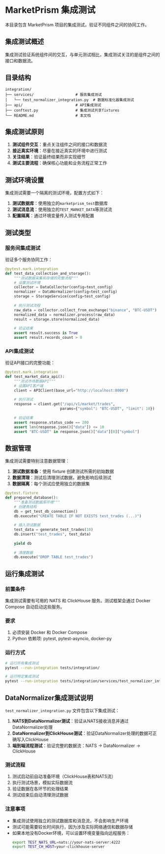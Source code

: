 # MarketPrism 集成测试

本目录包含 MarketPrism 项目的集成测试，验证不同组件之间的协同工作。

## 集成测试概述

集成测试验证系统组件间的交互，与单元测试相比，集成测试关注的是组件之间的接口和数据流。

## 目录结构

```
integration/
├── services/                   # 服务集成测试
│   └── test_normalizer_integration.py  # 数据标准化器集成测试
├── api/                        # API集成测试
├── conftest.py                 # 集成测试共享fixtures
└── README.md                   # 本文档
```

## 集成测试原则

1. **测试组件交互**：重点关注组件之间的接口和数据流
2. **接近真实环境**：尽量在接近真实的环境中进行测试
3. **关注结果**：验证最终结果而非实现细节
4. **测试主要流程**：确保核心功能和业务流程正常工作

## 测试环境设置

集成测试需要一个隔离的测试环境，配置方式如下：

1. **测试数据库**：使用独立的`marketprism_test`数据库
2. **测试消息流**：使用独立的`TEST_MARKET_DATA`等测试流
3. **配置隔离**：通过环境变量传入测试专用配置

## 测试类型

### 服务间集成测试

验证多个服务协同工作：

```python
@pytest.mark.integration
def test_data_collection_and_storage():
    """测试数据采集和存储的完整流程"""
    # 设置测试环境
    collector = DataCollector(config=test_config)
    normalizer = DataNormalizer(config=test_config)
    storage = StorageService(config=test_config)
    
    # 执行测试流程
    raw_data = collector.collect_from_exchange("binance", "BTC-USDT")
    normalized_data = normalizer.process(raw_data)
    result = storage.store(normalized_data)
    
    # 验证结果
    assert result.success is True
    assert result.records_count > 0
```

### API集成测试

验证API接口的完整功能：

```python
@pytest.mark.integration
def test_market_data_api():
    """测试市场数据API"""
    # 设置API客户端
    client = APIClient(base_url="http://localhost:8000")
    
    # 执行测试
    response = client.get("/api/v1/market/trades", 
                         params={"symbol": "BTC-USDT", "limit": 10})
    
    # 验证结果
    assert response.status_code == 200
    assert len(response.json()["data"]) <= 10
    assert "BTC-USDT" in response.json()["data"][0]["symbol"]
```

## 数据管理

集成测试需要特别注意数据管理：

1. **测试数据准备**：使用 fixture 创建测试所需的初始数据
2. **数据清理**：测试后清理测试数据，避免影响后续测试
3. **数据隔离**：每个测试应使用独立的数据集

```python
@pytest.fixture
def prepared_database():
    """准备测试数据库环境"""
    # 创建表结构
    db = get_test_db_connection()
    db.execute("CREATE TABLE IF NOT EXISTS test_trades (...)")
    
    # 插入测试数据
    test_data = generate_test_trades(10)
    db.insert("test_trades", test_data)
    
    yield db
    
    # 清理数据
    db.execute("DROP TABLE test_trades")
```

## 运行集成测试

### 前置条件

集成测试需要有可用的 NATS 和 ClickHouse 服务。测试框架会通过 Docker Compose 自动启动这些服务。

### 要求

1. 必须安装 Docker 和 Docker Compose
2. Python 依赖项: pytest, pytest-asyncio, docker-py

### 运行方式

```bash
# 运行所有集成测试
pytest --run-integration tests/integration/

# 运行特定集成测试
pytest --run-integration tests/integration/services/test_normalizer_integration.py
```

## DataNormalizer集成测试说明

`test_normalizer_integration.py` 文件包含以下集成测试：

1. **NATS到DataNormalizer测试**：验证从NATS接收消息并通过DataNormalizer处理
2. **DataNormalizer到ClickHouse测试**：验证DataNormalizer处理的数据可正确写入ClickHouse
3. **端到端流程测试**：验证完整的数据流：NATS → DataNormalizer → ClickHouse

### 测试流程

1. 测试启动前自动准备环境（ClickHouse表和NATS流）
2. 执行测试场景，模拟实际数据流
3. 验证数据在各环节的处理结果
4. 测试结束后自动清理测试数据

### 注意事项

- 集成测试使用独立的测试数据库和消息流，不会影响生产环境
- 测试可能需要较长时间执行，因为涉及实际网络通信和数据存储
- 如果本地没有Docker环境，可以设置环境变量指向远程服务：
  ```bash
  export TEST_NATS_URL=nats://your-nats-server:4222
  export TEST_CH_HOST=your-clickhouse-server
  ```